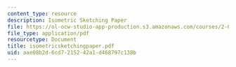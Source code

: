```yaml
---
content_type: resource
description: Isometric Sketching Paper
file: https://ol-ocw-studio-app-production.s3.amazonaws.com/courses/2-000-how-and-why-machines-work-spring-2002/aae08b2d6cd7215242a1d468797c138b_isometricsketchingpaper.pdf
file_type: application/pdf
resourcetype: Document
title: isometricsketchingpaper.pdf
uid: aae08b2d-6cd7-2152-42a1-d468797c138b
---
```

